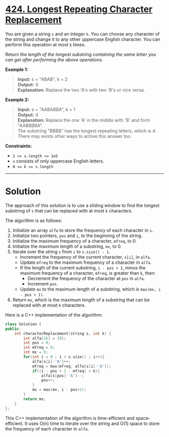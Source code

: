 # [424. Longest Repeating Character Replacement](https://leetcode.com/problems/longest-repeating-character-replacement/)

You are given a string `s` and an integer `k`. You can choose any character of the string and change it to any other uppercase English character. You can perform this operation at most `k` times.

Return the *length of the longest substring containing the same letter you can get after performing the above operations*.

 


**Example 1:**

>**Input:** s = "ABAB", k = 2<br>
**Output:** 4<br>
**Explanation:** Replace the two 'A's with two 'B's or vice versa.

**Example 2:**

>**Input:** s = "AABABBA", k = 1<br>
**Output:** 4<br>
**Explanation:** Replace the one 'A' in the middle with 'B' and form "AABBBBA".<br>
The substring "BBBB" has the longest repeating letters, which is 4.
There may exists other ways to achive this answer too.
 

**Constraints:**

- `1 <= s.length <= 1e5`
- `s` consists of only uppercase English letters.
- `0 <= k <= s.length`
---
# Solution

The approach of this solution is to use a sliding window to find the longest substring of `s` that can be replaced with at most `k` characters.

The algorithm is as follows:

1. Initialize an array `alfa` to store the frequency of each character in `s`.
2. Initialize two pointers, `pos` and `i`, to the beginning of the string.
3. Initialize the maximum frequency of a character, `mfreq`, to 0.
4. Initialize the maximum length of a substring, `mx`, to 0.
5. Iterate over the string `s` from `i` to `s.size() - 1`.
    * Increment the frequency of the current character, `s[i]`, in `alfa`.
    * Update `mfreq` to the maximum frequency of a character in `alfa`.
    * If the length of the current substring, `i - pos + 1`, minus the maximum frequency of a character, `mfreq`, is greater than `k`, then:
        * Decrement the frequency of the character at `pos` in `alfa`.
        * Increment `pos`.
    * Update `mx` to the maximum length of a substring, which is `max(mx, i - pos + 1)`.
6. Return `mx`, which is the maximum length of a substring that can be replaced with at most `k` characters.

Here is a C++ implementation of the algorithm:

```c++
class Solution {
public:
    int characterReplacement(string s, int k) {
        int alfa[26] = {0};
        int pos = 0;
        int mfreq = 0;
        int mx = 0;
        for(int i = 0 ; i < s.size() ; i++){
            alfa[s[i]-'A']++;
            mfreq = max(mfreq, alfa[s[i]-'A']);
            if((i - pos + 1 - mfreq) > k){
                alfa[s[pos]-'A']--;
                pos++;
            }
            mx = max(mx, i - pos+1);
        }
        return mx;
    }
};
```

This C++ implementation of the algorithm is time-efficient and space-efficient. It uses O(n) time to iterate over the string and O(1) space to store the frequency of each character in `alfa`.